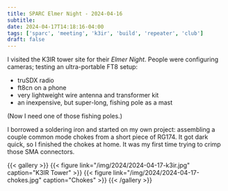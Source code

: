 ```yaml
---
title: SPARC Elmer Night - 2024-04-16
subtitle: 
date: 2024-04-17T14:18:16-04:00
tags: ['sparc', 'meeting', 'k3ir', 'build', 'repeater', 'club']
draft: false
---
```


I visited the K3IR tower site
for their _Elmer Night_.
People were configuring cameras;
testing an ultra-portable FT8 setup:
- truSDX radio
- ft8cn on a phone
- very lightweight wire antenna and transformer kit
- an inexpensive, but super-long, fishing pole as a mast

(Now I need one of those fishing poles.)

<!--more-->

I borrowed a soldering iron 
and started on my own project:
assembling a couple common mode chokes
from a short piece of RG174.
It got dark quick, 
so I finished the chokes at home.
It was my first time trying
to crimp those SMA connectors.

{{< gallery >}}
{{< figure link="/img/2024/2024-04-17-k3ir.jpg" caption="K3IR Tower" >}}
{{< figure link="/img/2024/2024-04-17-chokes.jpg" caption="Chokes" >}}
{{< /gallery >}}
